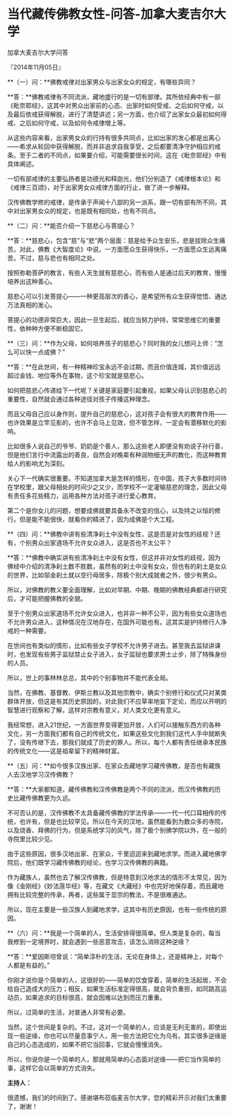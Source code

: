 # 当代藏传佛教女性-问答-加拿大麦吉尔大学

加拿大麦吉尔大学问答

『2014年11月05日』

**（一）问：**佛教戒律对出家男众与出家女众的规定，有哪些异同？

**答：**佛教戒律有不同流派，藏地盛行的是一切有部律。其所依经典中有一部《毗奈耶经》，这其中对男众出家前的心态、出家时如何受戒、之后如何守戒，以及最后依戒获得解脱，进行了清楚讲述；另一方面，也介绍了出家女众最初如何得戒、之后如何守戒，以及如何令戒律增上等。

从这些内容来看，出家男女众的行持有很多共同点，比如出家的发心都是出离心——希求从轮回中获得解脱，而并非追求自我享受，之后都要清净守护相应的戒条。至于二者的不同点，如果要介绍，可能需要很长时间，这在《毗奈耶经》中有具体阐述。

一切有部戒律的主要弘扬者是功德光和释迦光，他们分别造了《戒律根本论》和《戒律三百颂》，对于出家男女众戒律方面的行止，做了进一步解释。

汉传佛教学修的戒律，是传承于声闻十八部的另一派系，跟一切有部有所不同，其中对出家男女众的规定，也是既有相同处，也有不同点。

**（二）问：**能否介绍一下慈悲心与菩提心？

**答：**慈悲心，包含“慈”与“悲”两个层面：慈是给予众生安乐，悲是拔除众生痛苦。对此，佛教《大智度论》中说，一方面愿众生获得快乐，一方面愿众生远离痛苦。不过，慈与悲也有相同之处。

按照弥勒菩萨的教言，有些人天生就有慈悲心，而有些人是通过后天的教育，慢慢培养出这种善心。

慈悲心可以引发菩提心——一种更高层次的善心，是希望所有众生获得觉悟、通达万法真相的发心。

菩提心的功德非常巨大，因此一旦生起后，就应当努力护持，常常思维它的重要性，依种种方便不断稳固它。

**（三）问：**作为父母，如何培养孩子的慈悲心？同时我的女儿想问上师：“怎么可以快一点成佛？”

**答：**在此世间，有一种精神珍宝永远不会过期，而且价值连城，其价值远远超过金钱、地位等外在事物，这个珍宝就是慈悲心。

如何把慈悲心传递给下一代呢？关键是家庭要引起重视，如果父母认识到慈悲心的重要性，自然就会通过各种途径对孩子传播这种理念。

而且父母自己应以身作则，提升自己的慈悲心，这对孩子会有很大的教育作用——也许效果是立竿见影的，也许不会马上见效，但不管怎样，一定会有潜移默化的影响。

比如很多人说自己的爷爷、奶奶是个善人，那么这些老人即便没有劝说子孙行善，但是他们言行中流露出的善良，自然会对晚辈有种润物细无声的教化，而这种教育给人的影响尤为深刻。

关心下一代确实很重要。不知道加拿大是怎样的情形，在中国，孩子大多数时间待在学校里，跟父母相处的时间少之又少，而学校不一定灌输慈悲的理念，因此父母有责任多花些精力，运用各种方法对孩子进行爱心教育。

第二个是你女儿的问题，想要成佛就要具备永不改变的信心，以及持之以恒的修行。但是能不能很快，就看你的精进了，因为成佛是个大工程。

**（四）问：**佛教中讲有些清净刹土中没有女性，这是否是对女性的歧视？还有，个别男众出家道场不允许女众进入，这是否也不太公平？

**答：**佛教中确实讲有些清净刹土中没有女性，但这并非对女性的歧视，因为佛经中介绍的清净刹土数不胜数，虽然有的刹土中没有女众，但也有的刹土是女众的世界，比如邬金刹土就以空行母居多，除极个别大成就者之外，很少有男众。

所以，对佛教的教义要全面理解，比如对早期、中期、晚期的佛教经典都进行研究后，才可能把握佛教的全貌。

至于个别男众出家道场不允许女众进入，也并非一种不公平，因为有些女众道场也不允许男众进入，这种情况在汉地存在，在国外可能也有。这其实是护持修行人净戒的一种需要。

在世间也有类似的情形，比如有些女子学校不允许男子进去。甚至我去监狱讲课时，也发现有些男子监狱禁止女子进入，女子监狱也要求男士止步，除了特殊身份的人员。

所以，世上的事林林总总，其中的个别事物并不能代表全局。

当然，在佛教、基督教、伊斯兰教以及其他宗教中，确实个别修行和仪式只对某类群体开放，但这是有其历史原因的，对此我们不应草率地妄下定论，而应以开明的智慧进行观察和了解，这样对宗教有意义，对人类文化更有意义。

我经常想，进入21世纪，一方面世界变得更加开放，人们可以接触东西方的各种文化，另一方面我们都有自己的传统文化，如果这些文化到我们这代人手中就断失了，没有传继下去，那我们就成了历史的罪人。所以，每个人都有责任继承本民族的传统文化——这是祖辈留下的精神财富。

**（五）问：**如今很多汉族出家、在家众去藏地学习藏传佛教，是否也有藏族人去汉地学习汉传佛教？

**答：**大家都知道，藏传佛教和汉传佛教是两个不同的流派，而汉传佛教的历史比藏传佛教更为久远。

不可否认的是，汉传佛教不太具备藏传佛教的学法传承——一代一代口耳相传的传统，也许有，但是也比较罕见。所以在今天的汉地，虽然能看到为数众多的寺院，以及烧香、拜佛的行为，但是系统学习的风气，除了极个别佛学院以外，在一般的寺院里比较少见。

由于这些原因，很多汉地出家、在家众，千里迢迢来到藏地求学。而进入藏地佛学院后，他们既学习藏传佛教的经论，也学习汉传佛教的典籍。

作为藏族人，虽然也去了解汉传佛教，但是特意到汉地求法的情形不太常见，因为像《金刚经》《妙法莲华经》等，在藏文《大藏经》中也完好地保存着，而且藏地拥有比较完整的传承，再者，这些属于显宗的教法，不是很难通达。

所以，现在主要是一些汉族人到藏地求学，这其中有历史原因，也有一些传统的原因。

**（六）问：**我是一个简单的人，生活安排得很简单。但人类是复杂的，每当我修到一定境界时，就会遇到一些恶意攻击，该怎么消除这种逆缘？

**答：**爱因斯坦曾说：“简单淳朴的生活，无论在身体上，还是精神上，对每个人都是有益的。”

你刚才说你是个简单的人，这很好的——简单的饮食穿着，简单的生活起居，不会给自己造成大的压力；相反，如果生活标准定得很高，就会背负重担，如同跳高运动员，如果追求的目标很高，就会因难以达到而压力重重。

所以，过简单的生活，对普通人非常有必要。

当然，这个世间是复杂的。不过，这对一个简单的人，应该是无利无害的，即使出现一些逆缘，你也可以尽量息事宁人，用一些方法把它化为乌有。其实很多逆缘是自己的心态造成的，如果不把它当回事，它就会慢慢消失。

所以，你说你是一个简单的人，那就用简单的心态面对逆缘——把它当作简单的事，这样它会以简单的方式消失。

**主持人：**

很遗憾，我们的时间到了。感谢堪布莅临麦吉尔大学，您的精彩开示对我们太重要了，谢谢！

